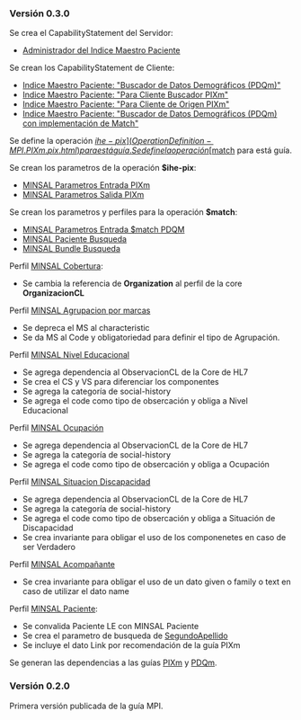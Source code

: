 ### Versión 0.3.0
Se crea el CapabilityStatement del Servidor:
  - [Administrador del Indice Maestro Paciente](CapabilityStatement-MPI-IHE-PIXm-PDQm-Manager.html)

Se crean los CapabilityStatement de Cliente: 
  - [Indice Maestro Paciente: "Buscador de Datos Demográficos (PDQm)"](CapabilityStatement-MPI.IHE.PDQm.Search.Cliente.html)
  - [Indice Maestro Paciente: "Para Cliente Buscador PIXm"](CapabilityStatement-MPI.IHE.PIXm.Buscador.html)
  - [Indice Maestro Paciente: "Para Cliente de Origen PIXm"](CapabilityStatement-MPI.IHE.PIXm.Origen.html)
  - [Indice Maestro Paciente: "Buscador de Datos Demográficos (PDQm) con implementación de Match"](CapabilityStatement-MPI.IHE.PDQm.Search.Cliente.Match.html)

Se define la operación [$ihe-pix](OperationDefinition-MPI.PIXm.pix.html) para está guía.
Se define la operación [$match](OperationDefinition-MPI.PDQm.match.html) para está guía.

Se crean los parametros de la operación **$ihe-pix**:
  * [MINSAL Parametros Entrada PIXm](StructureDefinition-ParametrosSalidaPixmMpi.html)
  * [MINSAL Parametros Salida PIXm](StructureDefinition-ParametrosSalidaPixmMpi.html)

Se crean los parametros y perfiles para la operación **$match**:
  * [MINSAL Parametros Entrada $match PDQM](StructureDefinition-ParametrosEntradaPDQmMpi.html)
  * [MINSAL Paciente Busqueda](StructureDefinition-MINSALPacienteBusqueda.html)
  * [MINSAL Bundle Busqueda](StructureDefinition-BundleSearchMPI.html)

Perfil [MINSAL Cobertura](StructureDefinition-MINSALCobertura.html):
  * Se cambia la referencia de **Organization** al perfil de la core **OrganizacionCL**

Perfil [MINSAL Agrupacion por marcas](StructureDefinition-MINSALAgrupacionPorMarcas.html)
  * Se depreca el MS al characteristic
  * Se da MS al Code y obligatoriedad para definir el tipo de Agrupación.

Perfil [MINSAL Nivel Educacional](StructureDefinition-MINSALNivelEducacional.html)
  * Se agrega dependencia al ObservacionCL de la Core de HL7
  * Se crea el CS y VS para diferenciar los componentes
  * Se agrega la categoría de social-history
  * Se agrega el code como tipo de obsercación y obliga a Nivel Educacional

Perfil [MINSAL Ocupación](StructureDefinition-MINSALOcupacion.html)
  * Se agrega dependencia al ObservacionCL de la Core de HL7
  * Se agrega la categoría de social-history
  * Se agrega el code como tipo de obsercación y obliga a Ocupación

Perfil [MINSAL Situacion Discapacidad](StructureDefinition-MINSALSituacionDiscapacidad.html)
  * Se agrega dependencia al ObservacionCL de la Core de HL7
  * Se agrega la categoría de social-history
  * Se agrega el code como tipo de obsercación y obliga a Situación de Discapacidad
  * Se crea invariante para obligar el uso de los componenetes en caso de ser Verdadero

Perfil [MINSAL Acompañante](StructureDefinition-MINSALAcompanante.html)
  * Se crea invariante para obligar el uso de un dato given o family o text en caso de utilizar el dato name
  
Perfil [MINSAL Paciente](StructureDefinition-MINSALPaciente.html):
  * Se convalida Paciente LE con MINSAL Paciente
  * Se crea el parametro de busqueda de [SegundoApellido](SearchParameter-mpi-paciente-segundoApellido.html)
  * Se incluye el dato Link por recomendación de la guía PIXm


Se generan las dependencias a las guías [PIXm](https://profiles.ihe.net/ITI/PIXm/index.html) y [PDQm](https://profiles.ihe.net/ITI/PDQm/).

### Versión 0.2.0
Primera versión publicada de la guía MPI.